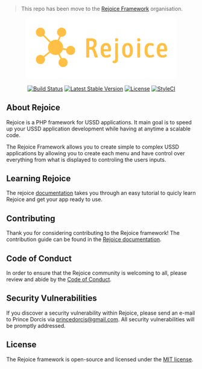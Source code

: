 > This repo has been move to the [Rejoice Framework](https://github.com/rejoice-framework/rejoice) organisation.

<p align="center"><img src="https://github.com/prinx/rejoice-docs/raw/master/assets/images/logo.png" width="400"></p>

<p align="center">
<a href="https://travis-ci.org/prinx/rejoice"><img src="https://travis-ci.org/prinx/rejoice.svg" alt="Build Status"></a>
<a href="https://packagist.org/packages/prinx/rejoice"><img src="https://poser.pugx.org/prinx/rejoice/v/stable.svg" alt="Latest Stable Version"></a>
<a href="https://packagist.org/packages/prinx/rejoice"><img src="https://poser.pugx.org/prinx/rejoice/license.svg" alt="License"></a>
<a href="https://github.styleci.io/repos/274399081?branch=master"><img src="https://github.styleci.io/repos/274399081/shield?branch=master" alt="StyleCI"></a>
</p>

## About Rejoice

Rejoice is a PHP framework for USSD applications. It main goal is to speed up your USSD application development while having at anytime a scalable code.

The Rejoice Framework allows you to create simple to complex USSD applications by allowing you to create each menu and have control over everything from what is displayed to controling the users inputs.

## Learning Rejoice

The rejoice [documentation](https://prinx.github.io/rejoice-docs) takes you through an easy tutorial to quicly learn Rejoice and get your app ready to use.

## Contributing

Thank you for considering contributing to the Rejoice framework! The contribution guide can be found in the [Rejoice documentation](https://prinx.github.io/rejoice-docs/contributions).

## Code of Conduct

In order to ensure that the Rejoice community is welcoming to all, please review and abide by the [Code of Conduct](https://prinx.github.io/rejoice-docs/contributions#code-of-conduct).

## Security Vulnerabilities

If you discover a security vulnerability within Rejoice, please send an e-mail to Prince Dorcis via [princedorcis@gmail.com](mailto:princedorcis@gmail.com). All security vulnerabilities will be promptly addressed.

## License

The Rejoice framework is open-source and licensed under the [MIT license](https://opensource.org/licenses/MIT).
